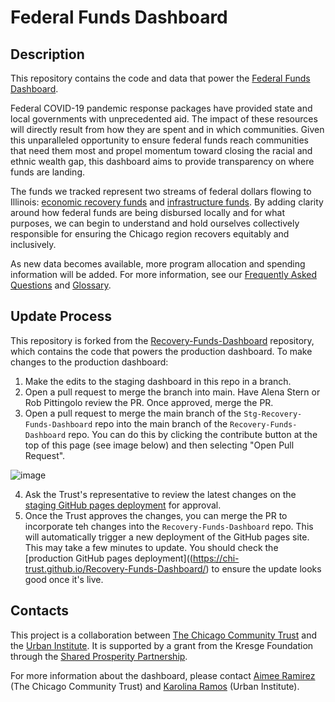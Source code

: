 # Federal Funds Dashboard

## Description

This repository contains the code and data that power the [Federal Funds Dashboard](https://chi-trust.github.io/Recovery-Funds-Dashboard/).

Federal COVID-19 pandemic response packages have provided state and local governments with unprecedented aid. The impact of these resources will directly result from how they are spent and in which communities. Given this unparalleled opportunity to ensure federal funds reach communities that need them most and propel momentum toward closing the racial and ethnic wealth gap, this dashboard aims to provide transparency on where funds are landing.

The funds we tracked represent two streams of federal dollars flowing to Illinois: [economic recovery funds](https://chi-trust.github.io/Recovery-Funds-Dashboard/recovery-funds.html) and [infrastructure funds](https://chi-trust.github.io/Recovery-Funds-Dashboard/infrastructure-funds.html). By adding clarity around how federal funds are being disbursed locally and for what purposes, we can begin to understand and hold ourselves collectively responsible for ensuring the Chicago region recovers equitably and inclusively.  

As new data becomes available, more program allocation and spending information will be added. For more information, see our [Frequently Asked Questions](https://chi-trust.github.io/Recovery-Funds-Dashboard/FAQ.html) and [Glossary](https://chi-trust.github.io/Recovery-Funds-Dashboard/glossary.html).

## Update Process

This repository is forked from the [Recovery-Funds-Dashboard](https://github.com/Chi-Trust/Recovery-Funds-Dashboard) repository, which contains the code that powers the production dashboard. To make changes to the production dashboard:

1. Make the edits to the staging dashboard in this repo in a branch.
2. Open a pull request to merge the branch into main. Have Alena Stern or Rob Pittingolo review the PR. Once approved, merge the PR.
3. Open a pull request to merge the main branch of the `Stg-Recovery-Funds-Dashboard` repo into the main branch of the `Recovery-Funds-Dashboard` repo. You can do this by clicking the contribute button at the top of this page (see image below) and then selecting "Open Pull Request".

![image](https://github.com/user-attachments/assets/bdbe4066-524f-4108-a838-fc82a2771d85)

4. Ask the Trust's representative to review the latest changes on the [staging GitHub pages deployment](https://chi-trust.github.io/Stg-Recovery-Funds-Dashboard/) for approval.
5. Once the Trust approves the changes, you can merge the PR to incorporate teh changes into the `Recovery-Funds-Dashboard` repo. This will automatically trigger a new deployment of the GitHub pages site. This may take a few minutes to update. You should check the [production GitHub pages deployment]((https://chi-trust.github.io/Recovery-Funds-Dashboard/) to ensure the update looks good once it's live. 

## Contacts

This project is a collaboration between [The Chicago Community Trust](https://www.cct.org/) and the [Urban Institute](https://www.urban.org/). It is supported by a grant from the Kresge Foundation through the [Shared Prosperity Partnership](http://www.sharedprosperitypartnership.org/).

For more information about the dashboard, please contact [Aimee Ramirez](mailto:aramirez@cct.org) (The Chicago Community Trust) and [Karolina Ramos](mailto:kramos@urban.org) (Urban Institute).
